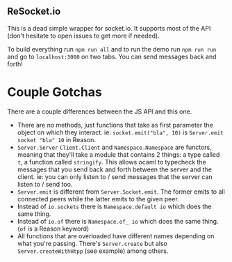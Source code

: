 ReSocket.io
---

This is a dead simple wrapper for socket.io. It supports most of the API (don't hesitate to open issues to get more if needed).

To build everything run `npm run all` and to run the demo run `npm run run` and go to `localhost:3000` on two tabs. You can send messages back and forth!

# Couple Gotchas
There are a couple differences between the JS API and this one.

- There are no methods, just functions that take as first parameter the object on which they interact. ie: `socket.emit("bla", 10)` is `Server.emit socket "bla" 10` in Reason.
- `Server.Server` `Client.Client` and `Namespace.Namespace` are functors, meaning that they'll take a module that contains 2 things: a type called `t`, a function called `stringify`. This allows ocaml to typecheck the messages that you send back and forth between the server and the client. ie: you can only listen to / send messages that the server can listen to / send too.
- `Server.emit` is different from `Server.Socket.emit`. The former emits to all connected peers while the latter emits to the given peer.
- Instead of `io.sockets` there is `Namespace.default io` which does the same thing.
- Instead of `io.of` there is `Namespace.of_ io` which does the same thing. (`of` is a Reason keyword)
- All functions that are overloaded have different names depending on what you're passing. There's `Server.create` but also `Server.createWithHtpp` (see example) among others.
